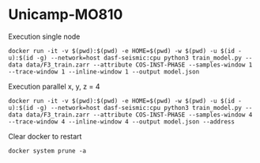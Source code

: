 # Unicamp-MO810

Execution single node
```
docker run -it -v $(pwd):$(pwd) -e HOME=$(pwd) -w $(pwd) -u $(id -u):$(id -g) --network=host dasf-seismic:cpu python3 train_model.py --data data/F3_train.zarr --attribute COS-INST-PHASE --samples-window 1 --trace-window 1 --inline-window 1 --output model.json 
```
Execution parallel x, y, z = 4
```
docker run -it -v $(pwd):$(pwd) -e HOME=$(pwd) -w $(pwd) -u $(id -u):$(id -g) --network=host dasf-seismic:cpu python3 train_model.py --data data/F3_train.zarr --attribute COS-INST-PHASE --samples-window 4 --trace-window 4 --inline-window 4 --output model.json --address

```
Clear docker to restart
```
docker system prune -a
```

